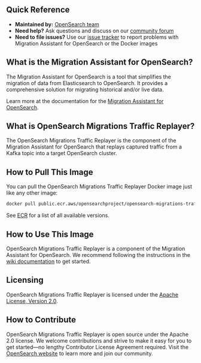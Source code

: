 ## Quick Reference

- **Maintained by:** [OpenSearch team](https://github.com/opensearch-project)
- **Need help?** Ask questions and discuss on our [community forum](https://forum.opensearch.org/tag/migration)
- **Need to file issues?** Use our [issue tracker](https://github.com/opensearch-project/opensearch-migrations/issues) to report problems with Migration Assistant for OpenSearch or the Docker images

## What is the Migration Assistant for OpenSearch?

The Migration Assistant for OpenSearch is a tool that simplifies the migration of data from Elasticsearch to OpenSearch. It provides a comprehensive solution for migrating historical and/or live data.

Learn more at the documentation for the [Migration Assistant for OpenSearch](https://docs.opensearch.org/docs/latest/migration-assistant).

## What is OpenSearch Migrations Traffic Replayer?

The OpenSearch Migrations Traffic Replayer is the component of the Migration Assistant for OpenSearch that replays captured traffic from a Kafka topic into a target OpenSearch cluster.

## How to Pull This Image

You can pull the OpenSearch Migrations Traffic Replayer Docker image just like any other image:

```bash
docker pull public.ecr.aws/opensearchproject/opensearch-migrations-traffic-replayer:latest
```

See [ECR](https://gallery.ecr.aws/opensearchproject/opensearch-migrations-traffic-replayer) for a list of all available versions.

## How to Use This Image

OpenSearch Migrations Traffic Replayer is a component of the Migration Assistant for OpenSearch. We recommend following the instructions in the [wiki documentation](https://github.com/opensearch-project/opensearch-migrations/wiki) to get started.

## Licensing

OpenSearch Migrations Traffic Replayer is licensed under the [Apache License, Version 2.0](https://www.apache.org/licenses/LICENSE-2.0).

## How to Contribute

OpenSearch Migrations Traffic Replayer is open source under the Apache 2.0 license. We welcome contributions and strive to make it easy for you to get started—no lengthy Contributor License Agreement required. Visit the [OpenSearch website](https://opensearch.org) to learn more and join our community.

